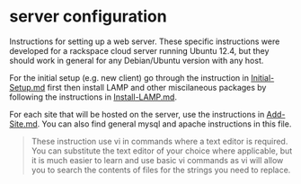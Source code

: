 server configuration
====================

Instructions for setting up a web server. These specific instructions were 
developed for a rackspace cloud server running Ubuntu 12.4, but they should
work in general for any Debian/Ubuntu version with any host.

For the initial setup (e.g. new client) go through the instruction in 
[Initial-Setup.md](https://github.com/Brunello/server-configuration/blob/master/Initial-Setup.md) first then install LAMP and other miscilaneous packages by
following the instructions in [Install-LAMP.md](https://github.com/Brunello/server-configuration/blob/master/Install-LAMP.md).

For each site that will be hosted on the server, use the instructions in 
[Add-Site.md](https://github.com/Brunello/server-configuration/blob/master/Add-Site.md). You can also find general mysql and apache instructions in this
file.

> These instruction use vi in commands where a text editor is required. You can
> substitute the text editor of your choice where applicable, but it is much 
> easier to learn and use basic vi commands as vi will allow you to search the 
> contents of files for the strings you need to replace.
